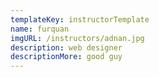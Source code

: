 ```yaml
---
templateKey: instructorTemplate
name: furquan
imgURL: /instructors/adnan.jpg
description: web designer
descriptionMore: good guy
---
```

